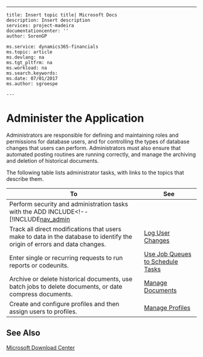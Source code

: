 ---
    title: Insert topic title| Microsoft Docs
    description: Insert description
    services: project-madeira
    documentationcenter: ''
    author: SorenGP

    ms.service: dynamics365-financials
    ms.topic: article
    ms.devlang: na
    ms.tgt_pltfrm: na
    ms.workload: na
    ms.search.keywords:
    ms.date: 07/01/2017
    ms.author: sgroespe

    ---
# Administer the Application
Administrators are responsible for defining and maintaining roles and permissions for database users, and for controlling the types of database changes that users can perform. Administrators must also ensure that automated posting routines are running correctly, and manage the archiving and deletion of historical documents.  
  
 The following table lists administrator tasks, with links to the topics that describe them.  
  
|**To**|**See**|  
|------------|-------------|  
|Perform security and administration tasks with the ADD INCLUDE<!--[!INCLUDE[nav_admin](../../includes/administration-outside-of-the-clients.md)|  
|Track all direct modifications that users make to data in the database to identify the origin of errors and data changes.|[Log User Changes](../log-user-changes.md)|  
|Enter single or recurring requests to run reports or codeunits.|[Use Job Queues to Schedule Tasks](../use-job-queues-to-schedule-tasks.md)|  
|Archive or delete historical documents, use batch jobs to delete documents, or date compress documents.|[Manage Documents](../manage-documents.md)|  
|Create and configure profiles and then assign users to profiles.|[Manage Profiles](../manage-profiles.md)|  
  
## See Also  
 [Microsoft Download Center](http://go.microsoft.com/fwlink?LinkId=120944)